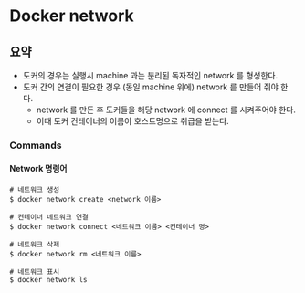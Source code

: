 # Docker network

## 요약
- 도커의 경우는 실행시 machine 과는 분리된 독자적인 network 를 형성한다.
- 도커 간의 연결이 필요한 경우 (동일 machine 위에) network 를 만들어 줘야 한다.
  - network 를 만든 후 도커들을 해당 network 에 connect 를 시켜주어야 한다.
  - 이때 도커 컨테이너의 이름이 호스트명으로 취급을 받는다.

### Commands

#### Network 명령어
```shell
# 네트워크 생성
$ docker network create <network 이름>

# 컨테이너 네트워크 연결
$ docker network connect <네트워크 이름> <컨테이너 명>

# 네트워크 삭제
$ docker network rm <네트워크 이름>

# 네트워크 표시
$ docker network ls
```
